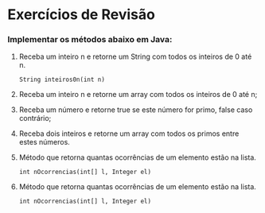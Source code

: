 # Exercícios de Revisão

### Implementar os métodos abaixo em Java:

1) Receba um inteiro n e retorne um String com todos os inteiros de 0 até n.<p>
   `String inteiros0n(int n) `

2) Receba um inteiro n e retorne um array com todos os inteiros de 0 até n;

3) Receba um número e retorne true se este número for primo, false caso contrário;

4) Receba dois inteiros e retorne um array com todos os primos entre estes números.

5) Método que retorna quantas ocorrências de um elemento estão na lista.<p>
   `int nOcorrencias(int[] l, Integer el) `

6) Método que retorna quantas ocorrências de um elemento estão na lista.<p>
   `int nOcorrencias(int[] l, Integer el) `

